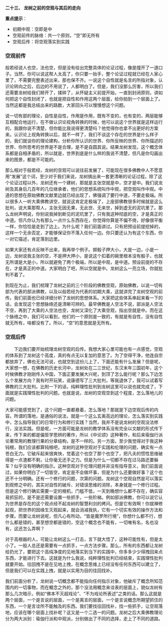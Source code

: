 **二十三、 龙树之前的空观与其后的走向**

**重点提示**：

- 初期中观：空即是中
- 空观前传的脉络：共一个原则，“空”即无所有
- 空观后传：将空观落实到实践

### 空观前传

般若经说人也空，法也空，但是没有给出完整具体的论证过程，像是撞开了一道口子。当然，你可以说这帮人太高了，你只要一抬手，整个论证过程就已经在人家心里了，不需要完整表述出来，那也保不齐。一说这个自性就是名言的所指对象，认识论转向之后，后边的不用说了，人都明白了。但是，我们没那么厉害，所以我们还需要龙树给我们掰开了，揉碎了，从怀疑主义前提开始，一直到封闭原则，讲如何把这个自性封闭了，也就是把自性和作用这两个层面，给你拍到一个层面上了。当然这都是我总结出来的路数，大家回头可以慢慢想这个问题。

说一切有部的理论，自性是自性，作用是作用，既有不变的，也有变的，两层能够互相配合地运行，在不做认识论视角转换的时候，他可以说这个世界就是这样运行的，我跟你说不清楚，但你能比我说得更清楚吗？他觉得你也拿不出更好的方案来。认识论上视角转换以后，就不一样了，我们不谈这个存在的世界是什么样子的，我们就谈你的理论建构，分析你所认识的世界、你所反映的世界、你所描述的世界、你所思考的世界是不是合理，是不是自圆其说。结果龙树发现，这个概念体系都是自相矛盾的，所以就是，世界到底是什么样的我说不清楚，但凡是你勾画出来的图景，都是不可能的。

那么相对于般若经，龙树的空观可以说往前发展了，可能现在很多佛教中人不愿意用“发展”这个词，至少对于我们来说，龙树搞出来一套更清晰的论证过程。除了这个论证过程以外，龙树还有一个建树，那就是主张空就是中，空才是中。我们说龙树及其身后几百年的几位继承者，他们的思想系统叫作中观，把空观叫作中观。中道的思想在原始佛教文献里边就已经出现了，佛强调了要行中道，不要走极端。所以很多人一听大乘佛教讲空，就说这肯定走极端了，上座部佛教很多时候就是这么批判，说大乘那帮人，主张无因无果，无此世、无来世，掉到虚无的泥坑里了。那么龙树声明说，你别说我掉到断见的泥坑里了，只有我这种彻底的空，才是真正的中道。但凡你认为有那么一点什么东西存在，你觉得你算是不偏不倚，好像很平衡一样，你恰恰是走到了边上。为什么呢？我们前面讲过。只有把预设前提挖掉的，这样一个无余否定，才能够保证你不落入任何一边。你只要还认为有这个东西，你一对它描述，肯定落到边里。

如果大家还有点反映不出来，我再举个例子。掷骰子押大小，大是一边，小是一边，龙树说我主张的空，不是押大押小，是说这个扣着的碗里根本没有骰子，也就无所谓是大是小，所以就避免了两个极端，所以是中观，是中道。预设前提的不存在，才是真正的中道。大家明白了吧，所以空就是中。龙树这么一亮立场，你就批判不着了。

到现在为止，我们梳理了龙树之前的三个阶段的佛教空观，原始佛教，以说一切有部为代表的部派佛教，以及以般若经为代表的初期大乘，这就讲完了龙树空观的前传。我们前面也已经详细分析了龙树的思想体系。大家把这些体系串起来看一下的话，会发现这个思想脉络还是清晰可辨的。最早佛教是人空法不说，部派是人空法不空，再到了大乘的人空法也空，龙树又深化了大乘空观，指出空就是中。而在这个脉络之中，我们可以看到，他们的一个原则是一致的，有就是有自性，没有自性就无所有，啥都没有了。所以，“空”的意思就是无所有。

### 空观后传

　　下边我们要开始梳理龙树空观的后传。我想大家心里可能也有一点感觉，空观的体系到了龙树这个高度，真的有点无以复加的意思了。为了空得干净，他连自宗都放弃了，佛也无法可说，也就空到这份儿上了，下面还能有什么发展？但是呢，大家想一想，在佛教的历史长河中，龙树处在二三世纪，东汉末年三国初年，这个时候佛教才刚刚传入中国，下面正要发展大兴呢，到顶了怎么能行呢？那么下边怎么个发展方向？我有时开玩笑，说康德写了三大批判，等我退休了，我可以试着写佛教的三大批判。比附一下的话，纯粹理性批判到龙树这里可以说也就完成了，下面就是实践理性批判的问题。也就是说，龙树的空观空到这个程度，怎么落地儿的问题。

大家可能感觉到了，这个问题一直都悬着，怎么落地？那就是下边空观后传的内容。所谓的落地，是通俗的说法，就是一个这么玄奥高远的理论，怎么落实到实践中，怎么指导我们的日常行为和修行实践？当然，我并不是说龙树的空观没法修行，没法实践。但是呢，一方面可能是龙树的教学体系没有完全以文献的形式传下来，传下来的都是偏哲学思辨的著作，所以《中论颂》这种著作，和后来瑜伽行派论著常用的教理行果的分章结构，是不一样的。另一方面，至少我觉得对于我这种钝根，我们应该都算钝根吧，龙树的这种空观对于实践和伦理的问题，确实有一点苍白无力。它破斥起来很爽快，觉着这个也空了那个也空了，把凡夫的惯性思维破得是一点渣都不剩，让你毫无还手之力。但是为什么一切都不存在过马路还要躲车？似乎没有明确的指示。这种空观对于伦理问题并非没有指导意义，我们前面说过，如果你明白了一切皆空，肯定是不会做坏事，但是为什么还要做好事？这个也还不十分明确。还有一个修行的问题，次第的问题。龙树这个空观自然是可以落实到观修之中的，其实对自性的破斥、对错误思维的消除，本身就是一个修行过程。但是这个修行确实需要一定的根机，门槛不低，一天到晚想什么都不存在，确实容易抓狂的，是不是还需要设置一些抓手，一些阶梯。例如部派佛教，你可以说它认为世界是存在的这个观点经不起龙树的智慧利剑的拷问。但是它有效啊！你就禅修起观，把世界的因缘生灭观起来，就会消减我执，它有一个切实有效的操作方法和步骤。而要让龙树说呢，但凡心有所动，“皆是魔罗所行境”，你想什么都不行，想什么都是错的，甚至想空都是错的，空这个概念也不能有，一切唯有名，名也没有，这还怎么弄啊？

对于高根器的人，可能让龙树这么一打击，言下就大悟了，这种可能性有，但是太小了。一般人总还是需要有一点抓手，一点方法步骤。那么，所有的东西都让龙树给扔光了，要把这个高纯净度的见地落实到当下的实践中，你多多少少得拽回来点东西，才能进行下去。这就是为什么我说，纯粹理性批判已经结束，实践理性批判就要开始。往回拽不是在见地上拽，在概念思维上已经没有任何东西可以建立了，但是我们可以在实践上拽，就是以实用为目的往回找补。

我们前面分析了，龙树说一切概念都不能指向任何指示对象，他破斥了概念所知范围内的一切事物，而在概念之外的，那个没法用概念来诠表的层面上，貌似龙树有那么几次暗示，例如“佛本不灭超戏论”、“不为戏论所表述”之类的话。那么这就是两个层面，一个是言说的层面，一个是离言的层面，一个是言说概念所期望抓住的东西，一个是言诠所不能触及的东西。我们要找往回找补，找一些抓手，让空观落地，应该在哪个层面上找补呢？这又是一个二选一的问题。龙树之后大乘佛教理论分为两大派别：瑜伽行派和中观派，分别做出了不同的选择，走上了不同的道路。